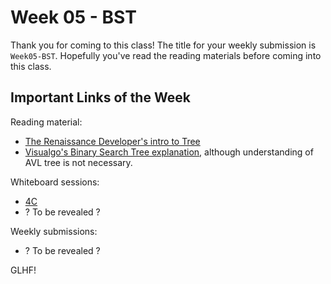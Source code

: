 # Week 05 - BST

Thank you for coming to this class! The title for your weekly submission is `Week05-BST`. Hopefully you've read the reading materials before coming into this class.

## Important Links of the Week

Reading material:
- [The Renaissance Developer's intro to Tree](https://medium.com/the-renaissance-developer/learning-tree-data-structure-27c6bb363051)
- [Visualgo's Binary Search Tree explanation](https://visualgo.net/en/bst), although understanding of AVL tree is not necessary.

Whiteboard sessions:
- [4C](http://codeforces.com/problemset/problem/4/C)
- ? To be revealed ?

Weekly submissions:
- ? To be revealed ?

GLHF!
